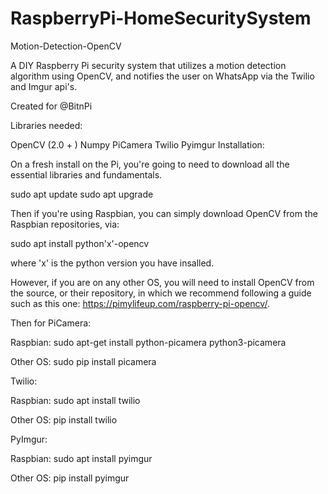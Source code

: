 # RaspberryPi-HomeSecuritySystem
Motion-Detection-OpenCV

A DIY Raspberry Pi security system that utilizes a motion detection algorithm using OpenCV, and notifies the user on WhatsApp via the Twilio and Imgur api's.

Created for @BitnPi

Libraries needed:

OpenCV (2.0 + )
Numpy
PiCamera
Twilio
Pyimgur
Installation:

On a fresh install on the Pi, you're going to need to download all the essential libraries and fundamentals.

sudo apt update sudo apt upgrade

Then if you're using Raspbian, you can simply download OpenCV from the Raspbian repositories, via:

sudo apt install python'x'-opencv

where 'x' is the python version you have insalled.

However, if you are on any other OS, you will need to install OpenCV from the source, or their repository, in which we recommend following a guide such as this one: https://pimylifeup.com/raspberry-pi-opencv/.

Then for PiCamera:

Raspbian: sudo apt-get install python-picamera python3-picamera

Other OS: sudo pip install picamera

Twilio:

Raspbian: sudo apt install twilio

Other OS: pip install twilio

PyImgur:

Raspbian: sudo apt install pyimgur

Other OS: pip install pyimgur
